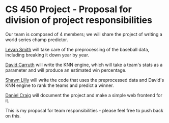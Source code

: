 # CS 450 Project - Proposal for division of project responsibilities

Our team is composed of 4 members; we will share the project of writing a world series champ predictor.

[Levan Smith](https://github.com/levictorsmith) will take care of the preprocessing of the baseball data, including breaking it down year by year.

[David Carruth](https://github.com/dcarruth) will write the KNN engine, which will take a team's stats as a parameter and will produce an estimated win percentage.

[Shawn Lilly](https://github.com/ShawnLilly) will write the code that uses the preprocessed data and David's KNN engine to rank the teams and predict a winner.

[Daniel Craig](https://github.com/danielmartincraig) will document the project and make a simple web frontend for it.


This is my proposal for team responsibilities - please feel free to push back on this.
